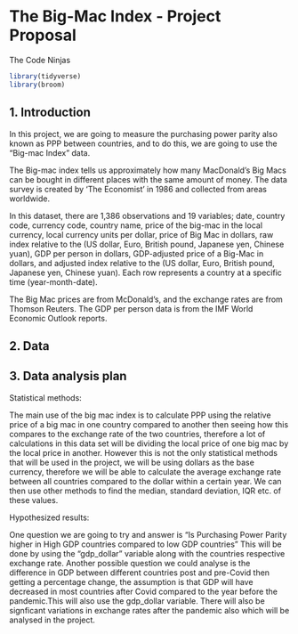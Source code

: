 The Big-Mac Index - Project Proposal
================
The Code Ninjas

``` r
library(tidyverse)
library(broom)
```

## 1. Introduction

In this project, we are going to measure the purchasing power parity
also known as PPP between countries, and to do this, we are going to use
the “Big-mac Index” data.

The Big-mac index tells us approximately how many MacDonald’s Big Macs
can be bought in different places with the same amount of money. The
data survey is created by ‘The Economist’ in 1986 and collected from
areas worldwide.

In this dataset, there are 1,386 observations and 19 variables; date,
country code, currency code, country name, price of the big-mac in the
local currency, local currency units per dollar, price of Big Mac in
dollars, raw index relative to the (US dollar, Euro, British pound,
Japanese yen, Chinese yuan), GDP per person in dollars, GDP-adjusted
price of a Big-Mac in dollars, and adjusted index relative to the (US
dollar, Euro, British pound, Japanese yen, Chinese yuan). Each row
represents a country at a specific time (year-month-date).

The Big Mac prices are from McDonald’s, and the exchange rates are from
Thomson Reuters. The GDP per person data is from the IMF World Economic
Outlook reports.

## 2. Data

## 3. Data analysis plan

Statistical methods:

The main use of the big mac index is to calculate PPP using the relative
price of a big mac in one country compared to another then seeing how
this compares to the exchange rate of the two countries, therefore a lot
of calculations in this data set will be dividing the local price of one
big mac by the local price in another. However this is not the only
statistical methods that will be used in the project, we will be using
dollars as the base currency, therefore we will be able to calculate the
average exchange rate between all countries compared to the dollar
within a certain year. We can then use other methods to find the median,
standard deviation, IQR etc. of these values.

Hypothesized results:

One question we are going to try and answer is “Is Purchasing Power
Parity higher in High GDP countries compared to low GDP countries” This
will be done by using the “gdp\_dollar” variable along with the
countries respective exchange rate. Another possible question we could
analyse is the difference in GDP between different countries post and
pre-Covid then getting a percentage change, the assumption is that GDP
will have decreased in most countries after Covid compared to the year
before the pandemic.This will also use the gdp\_dollar variable. There
will also be signficant variations in exchange rates after the pandemic
also which will be analysed in the project.
